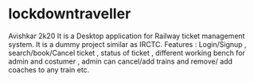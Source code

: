 # lockdowntraveller
Avishkar 2k20
It is a Desktop application for Railway ticket management system.
It is a dummy project similar as IRCTC.
Features : Login/Signup , search/book/Cancel ticket , status of ticket , different working bench for admin and costumer , admin can cancel/add trains and remove/ add coaches to any train  etc.
